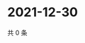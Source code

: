# 2021-12-30

共 0 条

<!-- BEGIN WEIBO -->
<!-- 最后更新时间 Thu Dec 30 2021 03:12:23 GMT+0800 (China Standard Time) -->

<!-- END WEIBO -->
